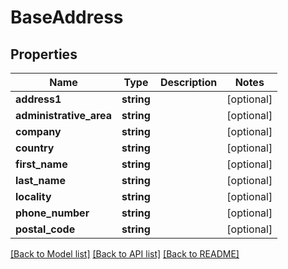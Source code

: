 # BaseAddress

## Properties
Name | Type | Description | Notes
------------ | ------------- | ------------- | -------------
**address1** | **string** |  | [optional] 
**administrative_area** | **string** |  | [optional] 
**company** | **string** |  | [optional] 
**country** | **string** |  | [optional] 
**first_name** | **string** |  | [optional] 
**last_name** | **string** |  | [optional] 
**locality** | **string** |  | [optional] 
**phone_number** | **string** |  | [optional] 
**postal_code** | **string** |  | [optional] 

[[Back to Model list]](../README.md#documentation-for-models) [[Back to API list]](../README.md#documentation-for-api-endpoints) [[Back to README]](../README.md)



